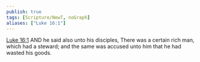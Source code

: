 ```yaml
---
publish: true
tags: [Scripture/NewT, noGraph]
aliases: ["Luke 16:1"]
---
```

[Luke 16:1](https://churchofjesuschrist.org/study/scriptures/nt/luke/16?lang=eng&id=p1#p1) AND he said also unto his disciples, There was a certain rich man, which had a steward; and the same was accused unto him that he had wasted his goods.
